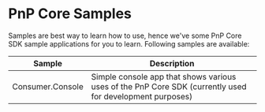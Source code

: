 # PnP Core Samples

Samples are best way to learn how to use, hence we've some PnP Core SDK sample applications for you to learn. Following samples are available:

Sample | Description
-------|------------
Consumer.Console | Simple console app that shows various uses of the PnP Core SDK (currently used for development purposes)
